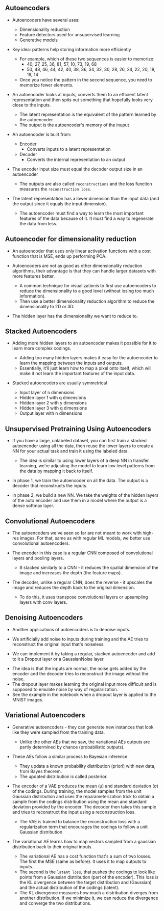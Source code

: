 Autoencoders
------------
* Autoencoders have several uses:
  - Dimensionality reduction
  - Feature detectors used for unsupervised learning
  - Generative models

* Key idea: patterns help storing information more efficiently
  - For example, which of these two sequences is easier to memorize:
    * 40, 27, 25, 36, 81, 57, 10, 73, 19, 68
    * 50, 48, 46, 44, 42, 40, 38, 36, 34, 32, 30, 28, 26, 24, 22, 20, 18, 16, 14
  - Once you notice the pattern in the second sequence, you need to memorize fewer elements.

* An autoencoder looks at inputs, converts them to an efficient latent representation and then spits out
  something that hopefully looks very close to the inputs.
  - The latent representation is the equivalent of the pattern learned by the autoencoder
  - The output is the autoencoder's memory of the inuput

* An autoencoder is built from:
  - Encoder
    * Converts inputs to a latent representation
  - Decoder
    * Converts the internal representation to an output

* The encoder input size must equal the decoder output size in an autoencoder
  - The outputs are also called `reconstructions` and the loss function measures the `reconstruction loss`.

* The latent representation has a lower dimension than the input data (and the output since it equals the input dimension).
  - The autoencoder must find a way to learn the most important features of the data because of it. It must 
    find a way to regenerate the data from less.

Autoencoder for dimensionality reduction
----------------------------------------
* An autoencoder that uses only linear activation functions with a cost function that is MSE, ends up performing PCA.

* Autoencoders are not as good as other dimensionality reduction algorithms, their advantage is that they can handle
  larger datasets with more features better.
  - A common technique for visualizationis to first use autoencoders to reduce the dimensionality to a good level 
    (without losing too much information).
  - Then use a better dimensionality reduction algorithm to reduce the dimensionality to 2D or 3D.

* The hidden layer has the dimensionality we want to reduce to.

Stacked Autoencoders
--------------------
* Adding more hidden layers to an autoencoder makes it possible for it to learn more complex codings.
  - Adding too many hidden layers makes it easy for the autoencoder to learn the mapping between
    the inputs and outputs.
  - Essentially, it'll just learn how to map a pixel onto itself, which will make it not learn the 
    important features of the input data.

* Stacked autoencoders are usually symmetrical
  - Input layer of n dimensions
  - Hidden layer 1 with q dimensions
  - Hidden layer 2 with y dimensions
  - Hidden layer 3 with q dimensions
  - Output layer with n dimensions

Unsupervised Pretraining Using Autoencoders
-------------------------------------------
* If you have a large, unlabeled dataset, you can first train a stacked autoencoder using all the data, then reuse
  the lower layers to create a NN for your actual task and train it using the labeled data.
  - The idea is similar to using lower layers of a deep NN in transfer learning, we're adjusting the model
    to learn low level patterns from the data by mapping it back to itself.

* In phase 1, we train the autoencoder on all the data. The output is a decoder that reconstructs the inputs.

* In phase 2, we build a new NN. We take the weights of the hidden layers of the auto encoder and use them
  in a model where the output is a dense softmax layer.

Convolutional Autoencoders
--------------------------
* The autoencoders we've seen so far are not meant to work with high-res images. For that, same as with regular 
  ML models, we better use convolutional autoencoders.

* The encoder in this case is a regular CNN composed of convolutional layers and pooling layers.
  - It stacked similarly to a CNN - it reduces the spatial dimension of the image and increases the depth 
    (the feature maps).

* The decoder, unlike a regular CNN, does the reverse - it upscales the image and reduces the depth back
  to the original dimension.
  - To do this, it uses transpose convolutional layers or upsampling layers with conv layers.

Denoising Autoencoders
----------------------
* Another applications of autoencoders is to denoise inputs.

* We artificially add noise to inputs during training and the AE tries to reconstruct the original input that's noiseless.

* We can implement it by taking a regular, stacked autoencoder
 and add to it a Dropout layer or a GaussianNoise layer.
 - The idea is that the inputs are normal, the noise gets added by the encoder and the decoder tries to reconstruct the image without the noise.
 - The dropout layer makes learning the original input more difficult and is supposed to emulate noise by way of regularization.
 - See the example in the notebook when a dropout layer is applied to the MNIST images.


Variational Autoencoders
------------------------
* Generative autoencoders - they can generate new instances that look like they were sampled from the training data.
  - Unlike the other AEs that we saw, the variational AEs outputs are partly determined by chance (probabilistic outputs).

* These AEs follow a similar process to Bayesian inference
  - They update a known probability distribution (priori) with new data, from Bayes theorem.
  - The updated distribution is called posterior.

* The encoder of a VAE produces the mean (μ) and standard deviation (σ) of the codings. During training, the model samples from the unit Gaussian 
  distribution  and uses the reparameterization trick to obtain a sample from the codings distribution using the mean and standard deviation provided by the encoder. The decoder then takes this sample and tries to reconstruct the input using a reconstruction loss.
  - The VAE is trained to balance the reconstruction loss with a regularization term that encourages the codings to follow a unit Gaussian distribution.

* The variational AE learns how to map vectors sampled from a gaussian distribution back to their original inputs.
  - The variational AE has a cost function that's a sum of two losses. The first the MSE (same as before). It uses it to map outputs to inputs.
  - The second is the `latent loss`, that pushes the codings to look like points from a Gaussian distribution (part of the encoder).
  This loss is the KL divergence between the target distribution and (Gaussian) and the actual distribution of the codings (latent).
  - The KL divergence measures how much a distribution diverges from another distribution. If we minimize it, we can reduce the divergence and converge the two distributions.